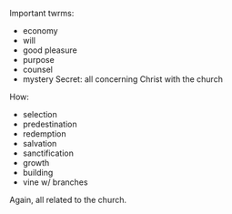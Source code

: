 Important twrms:
- economy
- will
- good pleasure
- purpose
- counsel
- mystery
Secret: all concerning Christ with the church

How:
- selection
- predestination
- redemption
- salvation
- sanctification
- growth
- building
- vine w/ branches

Again, all related to the church.

